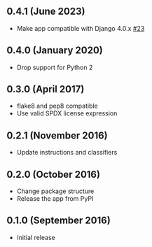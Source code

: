 0.4.1 (June 2023)
-----------------

- Make app compatible with Django 4.0.x [#23](https://github.com/ome/omero-weberror/pull/23)

0.4.0 (January 2020)
--------------------

- Drop support for Python 2

0.3.0 (April 2017)
------------------

- flake8 and pep8 compatible
- Use valid SPDX license expression 

0.2.1 (November 2016)
---------------------

- Update instructions and classifiers

0.2.0 (October 2016)
--------------------

- Change package structure
- Release the app from PyPI

0.1.0 (September 2016)
----------------------

- Initial release
